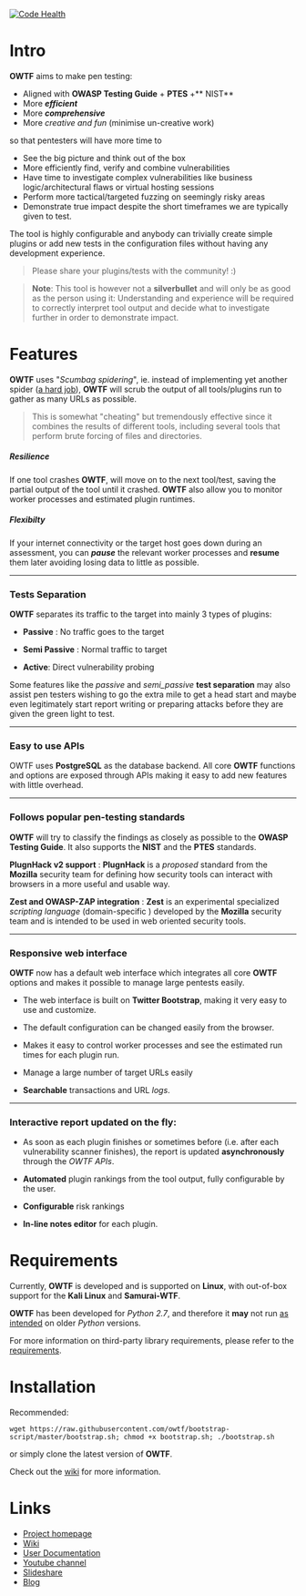 [![Code Health](https://landscape.io/github/owtf/owtf/lions_2014/landscape.png)](https://landscape.io/github/owtf/owtf/lions_2014)

Intro
===

**OWTF** aims to make pen testing:

- Aligned with **OWASP Testing Guide** + **PTES** +** NIST**
- More ***efficient***
- More ***comprehensive***
- More *creative and fun* (minimise un-creative work)

so that pentesters will have more time to

- See the big picture and think out of the box
- More efficiently find, verify and combine vulnerabilities
- Have time to investigate complex vulnerabilities like business logic/architectural flaws or virtual hosting sessions
- Perform more tactical/targeted fuzzing on seemingly risky areas
- Demonstrate true impact despite the short timeframes we are typically given to test.


The tool is highly configurable and anybody can trivially create simple plugins or add new tests in the configuration files without having any development experience.

> Please share your plugins/tests with the community! :)

> **Note**: This tool is however not a **silverbullet** and will only be as good as the   person using it: Understanding and experience will be required to correctly interpret tool output and decide what to investigate further in order to demonstrate impact.


Features
===

**OWTF** uses "*Scumbag spidering*", ie. instead of implementing yet another spider ([a hard job](http://w3af.org/dont-write-your-own-web-application-security-scanner)), **OWTF** will scrub the output of all tools/plugins run to gather as many URLs as possible.

> This is somewhat "cheating" but tremendously effective since it combines the results of different tools, including several tools that perform brute forcing of files and directories.

##### Resilience

If one tool crashes **OWTF**,  will move on to the next tool/test, saving the partial output of the tool until it crashed. **OWTF** also allow you to monitor worker processes and estimated plugin runtimes.

##### Flexibilty
If your internet connectivity or the target host goes down during an assessment, you can ***pause*** the relevant worker processes and **resume** them later avoiding losing data to little as possible.

----

### Tests Separation

**OWTF** separates its traffic to the target into mainly 3 types of plugins:

- **Passive** : No traffic goes to the target

- **Semi Passive** : Normal traffic to target

- **Active**:  Direct vulnerability probing

Some features like the *passive* and *semi_passive* **test separation** may also assist pen testers wishing to go the extra mile to get a head start and maybe even legitimately start report writing or preparing attacks before they are given the green light to test.

-----

### Easy to use APIs

OWTF uses **PostgreSQL** as the database backend. All core **OWTF** functions and options are exposed through APIs making it easy to add new features with little overhead.

----

### Follows popular pen-testing standards

**OWTF** will try to classify the findings as closely as possible to the **OWASP Testing Guide**. It also supports the **NIST** and the **PTES** standards.

**PlugnHack v2 support** :  **PlugnHack** is a *proposed* standard from the **Mozilla** security team for defining how security tools can interact with browsers in a more useful and usable way.

**Zest and OWASP-ZAP integration** : **Zest** is an experimental specialized *scripting language* (domain-specific ) developed by the **Mozilla** security team and is intended to be used in web oriented security tools.

----
### Responsive web interface

**OWTF** now has a default web interface which integrates all core **OWTF** options and makes it possible to manage large pentests easily.

- The web interface is built on **Twitter Bootstrap**, making it very easy to use and customize.

- The default configuration can be changed easily from the browser.

- Makes it easy to control worker processes and see the estimated run times for each plugin run.

- Manage a large number of target URLs easily

- **Searchable** transactions and URL *logs*.

----
### Interactive report updated on the fly:

- As soon as each plugin finishes or sometimes before (i.e. after each vulnerability scanner finishes), the report is updated **asynchronously** through the *OWTF APIs*.

- **Automated** plugin rankings from the tool output, fully configurable by the user.

-  **Configurable** risk rankings

- **In-line notes  editor** for each plugin.

Requirements
===

Currently, **OWTF** is developed and is supported on **Linux**, with out-of-box support for the **Kali Linux** and **Samurai-WTF**.

**OWTF** has been developed for *Python 2.7*, and therefore it **may** not run <u>as intended</u> on older *Python* versions.

For more information on third-party library requirements, please refer to the [requirements](https://github.com/owtf/owtf/blob/e8270f2b26e6846366dda9b622c694fa9342e1bf/install/owtf.pip).

Installation
===

Recommended:

```
wget https://raw.githubusercontent.com/owtf/bootstrap-script/master/bootstrap.sh; chmod +x bootstrap.sh; ./bootstrap.sh
```

or simply clone the latest version of **OWTF**.

Check out the [wiki](https://github.com/owtf/owtf/wiki/OWASP-OWTF-Installation) for more information.

Links
===

- [Project homepage](http://owtf.github.io/)
- [Wiki](https://www.owasp.org/index.php/OWASP_OWTF)
- [User Documentation](http://docs.owtf.org/en/latest/)
- [Youtube channel](https://www.youtube.com/user/owtfproject)
- [Slideshare](http://www.slideshare.net/abrahamaranguren/presentations)
- [Blog](http://blog.7-a.org/search/label/OWTF)
